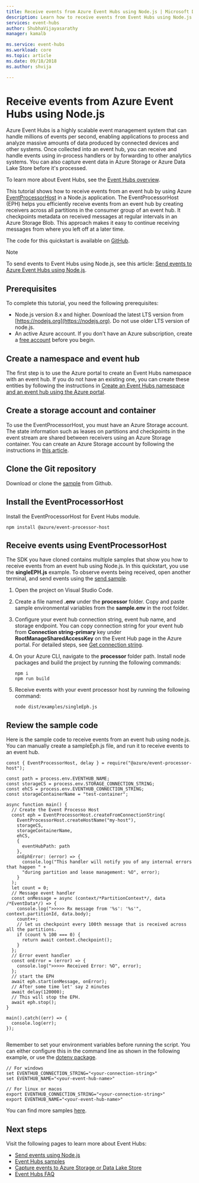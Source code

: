 ```yaml
---
title: Receive events from Azure Event Hubs using Node.js | Microsoft Docs
description: Learn how to receive events from Event Hubs using Node.js.
services: event-hubs
author: ShubhaVijayasarathy
manager: kamalb

ms.service: event-hubs
ms.workload: core
ms.topic: article
ms.date: 09/18/2018
ms.author: shvija

---
```


# Receive events from Azure Event Hubs using Node.js

Azure Event Hubs is a highly scalable event management system that can handle millions of events per second, enabling applications to process and analyze massive amounts of data produced by connected devices and other systems. Once collected into an event hub, you can receive and handle events using in-process handlers or by forwarding to other analytics systems. You can also capture event data in Azure Storage or Azure Data Lake Store before it's processed.  

To learn more about Event Hubs, see the [Event Hubs overview](event-hubs-about.md).

This tutorial shows how to receive events from an event hub by using Azure [EventProcessorHost](event-hubs-event-processor-host.md) in a Node.js application. The EventProcessorHost (EPH) helps you efficiently receive events from an event hub by creating receivers across all partitions in the consumer group of an event hub. It checkpoints metadata on received messages at regular intervals in an Azure Storage Blob. This approach makes it easy to continue receiving messages from where you left off at a later time.

The code for this quickstart is available on [GitHub](https://github.com/Azure/azure-event-hubs-node/tree/master/processor).

> [!NOTE]
>  To send events to Event Hubs using Node.js, see this article: [Send events to Azure Event Hubs using Node.js](event-hubs-node-get-started-send.md). 

## Prerequisites

To complete this tutorial, you need the following prerequisites:

- Node.js version 8.x and higher. Download the latest LTS version from [https://nodejs.org](https://nodejs.org). Do not use older LTS version of node.js. 
- An active Azure account. If you don't have an Azure subscription, create a [free account][] before you begin.

## Create a namespace and event hub
The first step is to use the Azure portal to create an Event Hubs namespace with an event hub. If you do not have an existing one, you can create these entities by following the instructions in [Create an Event Hubs namespace and an event hub using the Azure portal](event-hubs-create.md).

## Create a storage account and container
To use the EventProcessorHost, you must have an Azure Storage account. The state information such as leases on partitions and checkpoints in the event stream are shared between receivers using an Azure Storage container. You can create an Azure Storage account by following the instructions in [this article](../storage/common/storage-quickstart-create-account.md).

## Clone the Git repository
Download or clone the [sample](https://github.com/Azure/azure-event-hubs-node/tree/master/processor/examples/) from Github. 

## Install the EventProcessorHost
Install the EventProcessorHost for Event Hubs module. 

```nodejs
npm install @azure/event-processor-host
```

## Receive events using EventProcessorHost
The SDK you have cloned contains multiple samples that show you how to receive events from an event hub using Node.js. In this quickstart, you use the **singleEPH.js** example. To observe events being received, open another terminal, and send events using the [send sample](event-hubs-node-get-started-send.md).

1. Open the project on Visual Studio Code. 
2. Create a file named **.env** under the **processor** folder. Copy and paste sample environmental variables from the **sample.env** in the root folder.
3. Configure your event hub connection string, event hub name, and storage endpoint. You can copy connection string for your event hub from **Connection string-primary** key under **RootManageSharedAccessKey** on the Event Hub page in the Azure portal. For detailed steps, see [Get connection string](event-hubs-quickstart-portal.md#create-an-event-hubs-namespace).
4. On your Azure CLI, navigate to the **processor** folder path. Install node packages and build the project by running the following commands:

    ```nodejs
    npm i
    npm run build
    ```
5. Receive events with your event processor host by running the following command:

    ```nodejs
    node dist/examples/singleEph.js
    ```

## Review the sample code 
Here is the sample code to receive events from an event hub using node.js. You can manually create a sampleEph.js file, and run it to receive events to an event hub. 

  ```nodejs
  const { EventProcessorHost, delay } = require("@azure/event-processor-host");

  const path = process.env.EVENTHUB_NAME;
  const storageCS = process.env.STORAGE_CONNECTION_STRING;
  const ehCS = process.env.EVENTHUB_CONNECTION_STRING;
  const storageContainerName = "test-container";
  
  async function main() {
    // Create the Event Processo Host
    const eph = EventProcessorHost.createFromConnectionString(
      EventProcessorHost.createHostName("my-host"),
      storageCS,
      storageContainerName,
      ehCS,
      {
        eventHubPath: path
      },
      onEphError: (error) => {
        console.log("This handler will notify you of any internal errors that happen " +
        "during partition and lease management: %O", error);
      }
    );
    let count = 0;
    // Message event handler
    const onMessage = async (context/*PartitionContext*/, data /*EventData*/) => {
      console.log(">>>>> Rx message from '%s': '%s'", context.partitionId, data.body);
      count++;
      // let us checkpoint every 100th message that is received across all the partitions.
      if (count % 100 === 0) {
        return await context.checkpoint();
      }
    };
    // Error event handler
    const onError = (error) => {
      console.log(">>>>> Received Error: %O", error);
    };
    // start the EPH
    await eph.start(onMessage, onError);
    // After some time let' say 2 minutes
    await delay(120000);
    // This will stop the EPH.
    await eph.stop();
  }
  
  main().catch((err) => {
    console.log(err);
  });
      
  ```

Remember to set your environment variables before running the script. You can either configure this in the command line as shown in the following example, or use the [dotenv package](https://www.npmjs.com/package/dotenv#dotenv). 

```
// For windows
set EVENTHUB_CONNECTION_STRING="<your-connection-string>"
set EVENTHUB_NAME="<your-event-hub-name>"

// For linux or macos
export EVENTHUB_CONNECTION_STRING="<your-connection-string>"
export EVENTHUB_NAME="<your-event-hub-name>"
```

You can find more samples [here](https://github.com/Azure/azure-event-hubs-node/tree/master/processor/examples).


## Next steps

Visit the following pages to learn more about Event Hubs:

* [Send events using Node.js](event-hubs-go-get-started-send.md)
* [Event Hubs samples](https://github.com/Azure/azure-event-hubs-node/tree/master/processor/examples/)
* [Capture events to Azure Storage or Data Lake Store](event-hubs-capture-overview.md)
* [Event Hubs FAQ](event-hubs-faq.md)

<!-- Links -->
[free account]: https://azure.microsoft.com/free/?ref=microsoft.com&utm_source=microsoft.com&utm_medium=docs&utm_campaign=visualstudio
